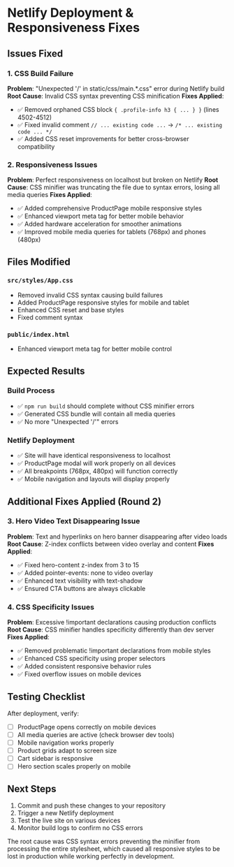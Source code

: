 # Netlify Deployment & Responsiveness Fixes

## Issues Fixed

### 1. CSS Build Failure
**Problem**: "Unexpected '/' in static/css/main.*.css" error during Netlify build
**Root Cause**: Invalid CSS syntax preventing CSS minification
**Fixes Applied**:
- ✅ Removed orphaned CSS block `{ .profile-info h3 { ... } }` (lines 4502-4512)
- ✅ Fixed invalid comment `// ... existing code ...` → `/* ... existing code ... */`
- ✅ Added CSS reset improvements for better cross-browser compatibility

### 2. Responsiveness Issues
**Problem**: Perfect responsiveness on localhost but broken on Netlify
**Root Cause**: CSS minifier was truncating the file due to syntax errors, losing all media queries
**Fixes Applied**:
- ✅ Added comprehensive ProductPage mobile responsive styles
- ✅ Enhanced viewport meta tag for better mobile behavior
- ✅ Added hardware acceleration for smoother animations
- ✅ Improved mobile media queries for tablets (768px) and phones (480px)

## Files Modified

### `src/styles/App.css`
- Removed invalid CSS syntax causing build failures
- Added ProductPage responsive styles for mobile and tablet
- Enhanced CSS reset and base styles
- Fixed comment syntax

### `public/index.html`
- Enhanced viewport meta tag for better mobile control

## Expected Results

### Build Process
- ✅ `npm run build` should complete without CSS minifier errors
- ✅ Generated CSS bundle will contain all media queries
- ✅ No more "Unexpected '/'" errors

### Netlify Deployment
- ✅ Site will have identical responsiveness to localhost
- ✅ ProductPage modal will work properly on all devices
- ✅ All breakpoints (768px, 480px) will function correctly
- ✅ Mobile navigation and layouts will display properly

## Additional Fixes Applied (Round 2)

### 3. Hero Video Text Disappearing Issue
**Problem**: Text and hyperlinks on hero banner disappearing after video loads
**Root Cause**: Z-index conflicts between video overlay and content
**Fixes Applied**:
- ✅ Fixed hero-content z-index from 3 to 15
- ✅ Added pointer-events: none to video overlay
- ✅ Enhanced text visibility with text-shadow
- ✅ Ensured CTA buttons are always clickable

### 4. CSS Specificity Issues
**Problem**: Excessive !important declarations causing production conflicts
**Root Cause**: CSS minifier handles specificity differently than dev server
**Fixes Applied**:
- ✅ Removed problematic !important declarations from mobile styles
- ✅ Enhanced CSS specificity using proper selectors
- ✅ Added consistent responsive behavior rules
- ✅ Fixed overflow issues on mobile devices

## Testing Checklist

After deployment, verify:
- [ ] ProductPage opens correctly on mobile devices
- [ ] All media queries are active (check browser dev tools)
- [ ] Mobile navigation works properly
- [ ] Product grids adapt to screen size
- [ ] Cart sidebar is responsive
- [ ] Hero section scales properly on mobile

## Next Steps

1. Commit and push these changes to your repository
2. Trigger a new Netlify deployment
3. Test the live site on various devices
4. Monitor build logs to confirm no CSS errors

The root cause was CSS syntax errors preventing the minifier from processing the entire stylesheet, which caused all responsive styles to be lost in production while working perfectly in development.
